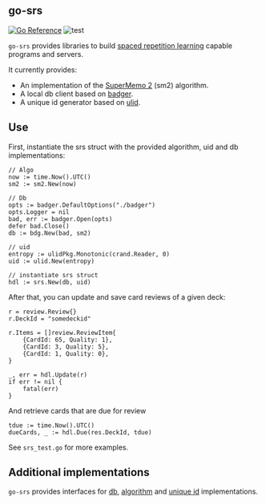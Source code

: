 ## go-srs

[![Go Reference](https://pkg.go.dev/badge/github.com/revelaction/go-srs)](https://pkg.go.dev/github.com/revelaction/go-srs)
![test](https://github.com/revelaction/go-srs/actions/workflows/test.yml/badge.svg)

`go-srs` provides libraries to build [spaced repetition
learning](https://en.wikipedia.org/wiki/Spaced_repetition) capable programs and
servers.

It currently provides: 

- An implementation of the [SuperMemo 2](https://www.supermemo.com/english/ol/sm2.htm) (sm2) algorithm.
- A local db client based on [badger](https://github.com/outcaste-io/badger).
- A unique id generator based on [ulid](https://github.com/oklog/ulid).

## Use

First, instantiate the srs struct with the provided algorithm, uid and db implementations:

	// Algo
	now := time.Now().UTC()
	sm2 := sm2.New(now)

	// Db
	opts := badger.DefaultOptions("./badger")
	opts.Logger = nil
	bad, err := badger.Open(opts)
	defer bad.Close()
	db := bdg.New(bad, sm2)

    // uid
	entropy := ulidPkg.Monotonic(crand.Reader, 0)
	uid := ulid.New(entropy)

    // instantiate srs struct
	hdl := srs.New(db, uid)


After that, you can update and save card reviews of a given deck:

	r = review.Review{}
	r.DeckId = "somedeckid"

	r.Items = []review.ReviewItem{
		{CardId: 65, Quality: 1},
		{CardId: 3, Quality: 5},
		{CardId: 1, Quality: 0},
	}

	_, err = hdl.Update(r)
	if err != nil {
		fatal(err)
	}


And retrieve cards that are due for review

	tdue := time.Now().UTC()
	dueCards, _ := hdl.Due(res.DeckId, tdue)


See `srs_test.go` for more examples.

## Additional implementations

`go-srs` provides interfaces for [db](db/db.go), [algorithm](algo/algo.go) and
[unique id](uid/uid.go) implementations.


